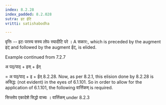```yaml
---
index: 8.2.28
index_padded: 8.2.028
sutra: इट ईटि
vritti: satishabodha

---
```

वृत्तिः -- इटः परस्य सस्य लोपः स्यादीटि परे । A सकार:, which is preceded by the augment इट् and followed by the augment ईट्, is elided.


Example continued from 7.2.7


अ पठ्/पाठ् + इस् + ईत्

= अ पठ्/पाठ् + इ + ईत् 8.2.28. Now, as per 8.2.1, this elision done by 8.2.28 is असिद्ध: (not evident) in the eyes of 6.1.101. So in order to allow for the application of 6.1.101, the following वार्त्तिकम् is required.


सिज्लोप एकादेशे सिद्धो वाच्यः । वार्त्तिकम् under 8.2.3